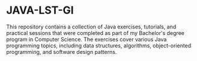 # JAVA-LST-GI
This repository contains a collection of Java exercises, tutorials, and practical sessions that were completed as part of my Bachelor's degree program in Computer Science. The exercises cover various Java programming topics, including data structures, algorithms, object-oriented programming, and software design patterns.
